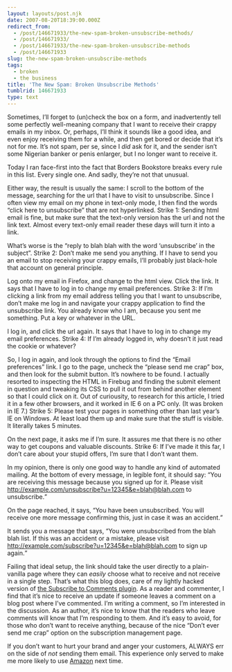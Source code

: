 ```yaml
---
layout: layouts/post.njk
date: 2007-08-20T18:39:00.000Z
redirect_from:
  - /post/146671933/the-new-spam-broken-unsubscribe-methods/
  - /post/146671933/
  - /post/146671933/the-new-spam-broken-unsubscribe-methods
  - /post/146671933
slug: the-new-spam-broken-unsubscribe-methods
tags:
  - broken
  - the business
title: 'The New Spam: Broken Unsubscribe Methods'
tumblrid: 146671933
type: text
---
```

<p>Sometimes, I&rsquo;ll forget to (un)check the box on a form, and inadvertently tell some perfectly well-meaning company that I want to receive their crappy emails in my inbox.  Or, perhaps, I&rsquo;ll think it sounds like a good idea, and even enjoy receiving them for a while, and then get bored or decide that it&rsquo;s not for me.  It&rsquo;s not spam, per se, since I <em>did</em> ask for it, and the sender isn&rsquo;t some Nigerian banker or penis enlarger, but I no longer want to receive it.</p>

<p>Today I ran face-first into the fact that Borders Bookstore breaks every rule in this list.  Every single one.  And sadly, they&rsquo;re not that unusual.</p>

<p>Either way, the result is usually the same: I scroll to the bottom of the message, searching for the url that I have to visit to unsubscribe.  Since I often view my email on my phone in text-only mode, I then find the words &ldquo;click here to unsubscribe&rdquo; that are not hyperlinked.  Strike 1: Sending html email is fine, but make sure that the text-only version has the url and not the link text.  Almost every text-only email reader these days will turn it into a link.</p>

<p>What&rsquo;s worse is the &ldquo;reply to blah blah with the word &lsquo;unsubscribe&rsquo; in the subject&rdquo;.  Strike 2: Don&rsquo;t make me send you anything.  If I have to send you an email to stop receiving your crappy emails, I&rsquo;ll probably just black-hole that account on general principle.</p>

<p>Log onto my email in Firefox, and change to the html view.  Click the link.  It says that I have to log in to change my email preferences.  Strike 3: If I&rsquo;m clicking a link from my email address telling you that I want to unsubscribe, don&rsquo;t make me log in and navigate your crappy application to find the unsubscribe link.  You already know who I am, because you sent me something.  Put a key or whatever in the URL.</p>

<p>I log in, and click the url again.  It says that I have to log in to change my email preferences.  Strike 4: If I&rsquo;m already logged in, why doesn&rsquo;t it just read the cookie or whatever?</p>

<p>So, I log in again, and look through the options to find the &ldquo;Email preferences&rdquo; link.  I go to the page, uncheck the &ldquo;please send me crap&rdquo; box, and then look for the submit button.  It&rsquo;s nowhere to be found.  I actually resorted to inspecting the HTML in Firebug and finding the submit element in question and tweaking its CSS to pull it out from behind another element so that I could click on it.  Out of curiousity, to research for this article, I tried it in a few other browsers, and it worked in IE 6 on a PC only.  (It was broken in IE 7.)  Strike 5: Please test your pages in something other than last year&rsquo;s IE on Windows.  At least load them up and make sure that the stuff is visible.  It literally takes 5 minutes.</p>

<p>On the next page, it asks me if I&rsquo;m sure.  It assures me that there is no other way to get coupons and valuable discounts.  Strike 6: If I&rsquo;ve made it this far, I don&rsquo;t care about your stupid offers, I&rsquo;m sure that I don&rsquo;t want them.</p>

<p>In my opinion, there is only one good way to handle any kind of automated mailing.  At the bottom of every message, in legible font, it should say: <q>You are receiving this message because you signed up for it.  Please visit <a href="http://example.com/unsubscribe?u=12345&amp;e=blah@blah.com">http://example.com/unsubscribe?u=12345&amp;e=blah@blah.com</a> to unsubscribe.</q></p>

<p>On the page reached, it says, <q>You have been unsubscribed.  You will receive one more message confirming this, just in case it was an accident.</q></p>

<p>It sends you a message that says, <q>You were unsubscribed from the blah blah list.  If this was an accident or a mistake, please visit <a href="http://example.com/subscribe?u=12345&amp;e=blah@blah.com">http://example.com/subscribe?u=12345&amp;e=blah@blah.com</a> to sign up again.</q></p>

<p>Failing that ideal setup, the link should take the user directly to a plain-vanilla page where they can <em>easily</em> choose what to receive and not receive in a single step.  That&rsquo;s what this blog does, care of my lightly hacked version of <a href="http://txfx.net/code/wordpress/subscribe-to-comments/">the Subscribe to Comments plugin</a>.  As a reader and commenter, I find that it&rsquo;s nice to receive an update if someone leaves a comment on a blog post where I&rsquo;ve commented.  I&rsquo;m writing a comment, so I&rsquo;m interested in the discussion.  As an author, it&rsquo;s nice to know that the readers who leave comments will know that I&rsquo;m responding to them.  And it&rsquo;s easy to avoid, for those who don&rsquo;t want to receive anything, because of the nice &ldquo;Don&rsquo;t ever send me crap&rdquo; option on the subscription management page.</p>

<p>If you don&rsquo;t want to hurt your brand and anger your customers, ALWAYS err on the side of <em>not</em> sending them email.  This experience only served to make me more likely to use <a href="http://amazon.com?tag=isaacschcom-20">Amazon</a> next time.</p>
